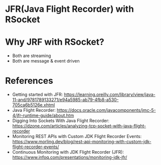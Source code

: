 JFR(Java Flight Recorder) with RSocket
======================================

# Why JRF with RSocket?

* Both are streaming
* Both are message & event driven

# References

* Getting started with JFR: https://learning.oreilly.com/library/view/java-11-and/9781789133271/e94a5985-ab79-4fb8-a530-705ca6b5126e.xhtml
* Java Flight Recorder: https://docs.oracle.com/javacomponents/jmc-5-4/jfr-runtime-guide/about.htm
* Digging Into Sockets With Java Flight Recorder: https://dzone.com/articles/analyzing-tcp-socket-with-java-flight-recorder
* Monitoring REST APIs with Custom JDK Flight Recorder Events: https://www.morling.dev/blog/rest-api-monitoring-with-custom-jdk-flight-recorder-events/
* Continuous Monitoring with JDK Flight Recorder (JFR): https://www.infoq.com/presentations/monitoring-jdk-jfr/

